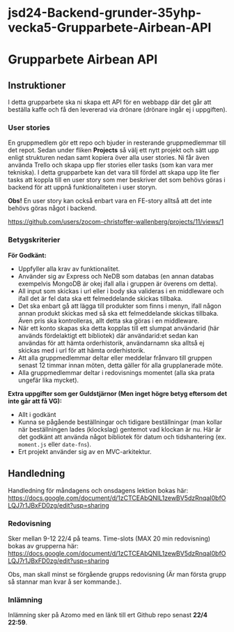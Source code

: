 # jsd24-Backend-grunder-35yhp-vecka5-Grupparbete-Airbean-API


# Grupparbete Airbean API

## Instruktioner

I detta grupparbete ska ni skapa ett API för en webbapp där det går att beställa kaffe och 
få den levererad via drönare (drönare ingår ej i uppgiften).

### User stories
En gruppmedlem gör ett repo och bjuder in resterande gruppmedlemmar till det repot. Sedan under fliken **Projects** så välj ett nytt projekt och sätt upp enligt strukturen nedan samt kopiera över alla user stories. Ni får även använda Trello och skapa upp fler stories eller tasks (som kan vara mer tekniska). I detta grupparbete kan det vara till fördel att skapa upp lite fler tasks att koppla till en user story som mer beskriver det som behövs göras i backend för att uppnå funktionaliteten i user storyn.

**Obs!** En user story kan också enbart vara en FE-story alltså att det inte behövs göras något i backend.

https://github.com/users/zocom-christoffer-wallenberg/projects/11/views/1


### Betygskriterier

**För Godkänt:**
* Uppfyller alla krav av funktionalitet.
* Använder sig av Express och NeDB som databas (en annan databas exempelvis MongoDB är okej ifall alla i gruppen är överens om detta).
* All input som skickas i url eller i body ska valideras i en middleware och ifall det är fel data ska ett felmeddelande skickas tillbaka.
* Det ska enbart gå att lägga till produkter som finns i menyn, ifall någon annan produkt skickas med så ska ett felmeddelande skickas tillbaka. Även pris ska kontrolleras, allt detta ska göras i en middleware.
* När ett konto skapas ska detta kopplas till ett slumpat användarid (här används fördelaktigt ett bibliotek) där användarid:et sedan kan användas för att hämta orderhistorik, användarnamn ska alltså ej skickas med i url för att hämta orderhistorik.
* Att alla gruppmedlemmar deltar eller meddelar frånvaro till gruppen senast 12 timmar innan möten, detta gäller för alla grupplanerade möte.
* Alla gruppmedlemmar deltar i redovisnings momentet (alla ska prata ungefär lika mycket).
  
**Extra uppgifter som ger Guldstjärnor (Men inget högre betyg eftersom det inte går att få VG):**
* Allt i godkänt
* Kunna se pågående beställningar och tidigare beställningar (man kollar när beställningen lades (klockslag) gentemot vad klockan är nu. Här är det godkänt att använda något bibliotek för datum och tidshantering (ex. `moment.js` eller `date-fns`).
* Ert projekt använder sig av en MVC-arkitektur.

## Handledning

Handledning för måndagens och onsdagens lektion bokas här: https://docs.google.com/document/d/1zCTCEAbQNIL1zewBV5dzRnqaI0bfOLQJ7r1JBxFD0zg/edit?usp=sharing

### Redovisning
Sker mellan 9-12 22/4 på teams. Time-slots (MAX 20 min redovisning) bokas av grupperna här: https://docs.google.com/document/d/1zCTCEAbQNIL1zewBV5dzRnqaI0bfOLQJ7r1JBxFD0zg/edit?usp=sharing

Obs, man skall minst se förgående grupps redovisning (Är man första grupp så stannar man kvar å ser kommande.).

### Inlämning
Inlämning sker på Azomo med en länk till ert Github repo senast **22/4 22:59**.
